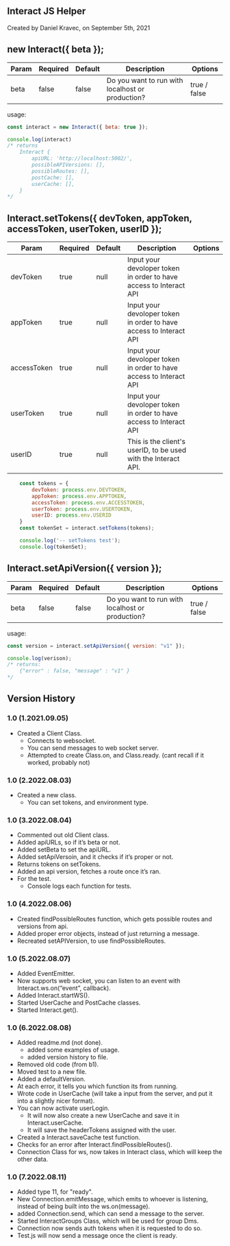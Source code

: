 ## Interact JS Helper
Created by Daniel Kravec, on September 5th, 2021

## new Interact({ beta });
| Param | Required | Default | Description | Options |
| - | - | - | - | - |
| beta | false | false | Do you want to run with localhost or production? | true / false |


usage:
```js
const interact = new Interact({ beta: true });

console.log(interact) 
/* returns
    Interact {
        apiURL: 'http://localhost:5002/',
        possibleAPIVersions: [],
        possibleRoutes: [],
        postCache: [],
        userCache: [],
    }
*/
```

## Interact.setTokens({ devToken, appToken, accessToken, userToken, userID });

| Param | Required | Default | Description | Options |
| - | - | - | - | - |
| devToken | true | null | Input your devoloper token in order to have access to Interact API |
| appToken | true | null | Input your devoloper token in order to have access to Interact API |
| accessToken | true | null | Input your devoloper token in order to have access to Interact API |
| userToken | true | null | Input your devoloper token in order to have access to Interact API |
| userID | true | null | This is the client's userID, to be used with the Interact API.|

```js
    const tokens = {
        devToken: process.env.DEVTOKEN,
        appToken: process.env.APPTOKEN,
        accessToken: process.env.ACCESSTOKEN,
        userToken: process.env.USERTOKEN,
        userID: process.env.USERID
    }
    const tokenSet = interact.setTokens(tokens);

    console.log('-- setTokens test');
    console.log(tokenSet);
```

## Interact.setApiVersion({ version });

| Param | Required | Default | Description | Options |
| - | - | - | - | - |
| beta | false | false | Do you want to run with localhost or production? | true / false |

usage:
```js
const version = interact.setApiVersion({ version: "v1" });

console.log(verison);
/* returns:
    {"error" : false, "message" : "v1" }
*/
```


## Version History
### 1.0 (1.2021.09.05)
- Created a Client Class.
    - Connects to websocket. 
    - You can send messages to web socket server.
    - Attempted to create Class.on, and Class.ready. (cant recall if it worked, probably not)

### 1.0 (2.2022.08.03)
- Created a new class.
    - You can set tokens, and environment type.

### 1.0 (3.2022.08.04)
- Commented out old Client class.
- Added apiURLs, so if it’s beta or not.
- Added setBeta to set the apiURL.
- Added setApiVersoin, and it checks if it’s proper or not.
- Returns tokens on setTokens.
- Added an api version, fetches a route once it’s ran.
- For the test.
    - Console logs each function for tests.

### 1.0 (4.2022.08.06)
- Created findPossibleRoutes function, which gets possible routes and versions from api.
- Added proper error objects, instead of just returning a message.
- Recreated setAPIVersion, to use findPossibleRoutes.

### 1.0 (5.2022.08.07)
- Added EventEmitter.
- Now supports web socket, you can listen to an event with Interact.ws.on(“event”, callback).
- Added Interact.startWS().
- Started UserCache and PostCache classes.
- Started Interact.get().

### 1.0 (6.2022.08.08)
- Added readme.md (not done).
    - added some examples of usage.
    - added version history to file.
- Removed old code (from b1).
- Moved test to a new file.
- Added a defaultVersion.
- At each error, it tells you which function its from running.
- Wrote code in UserCache (will take a input from the server, and put it into a slightly nicer format).
- You can now activate userLogin.
    - It will now also create a new UserCache and save it in Interact.userCache.
    - It will save the headerTokens assigned with the user.
- Created a Interact.saveCache test function.
- Checks for an error after Interact.findPossibleRoutes().
- Connection Class for ws, now takes in Interact class, which will keep the other data.

### 1.0 (7.2022.08.11)
- Added type 11, for "ready".
- New Connection.emitMessage, which emits to whoever is listening, instead of being built into the ws.on(message).
- added Connection.send, which can send a message to the server.
- Started InteractGroups Class, which will be used for group Dms.
- Connection now sends auth tokens when it is requested to do so.
- Test.js will now send a message once the client is ready.

